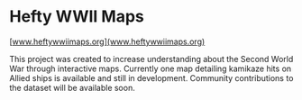 # Hefty WWII Maps

[www.heftywwiimaps.org](www.heftywwiimaps.org)

This project was created to increase understanding about the Second World War through interactive maps. Currently one map detailing kamikaze hits on Allied ships is available and still in development. Community contributions to the dataset will be available soon.
